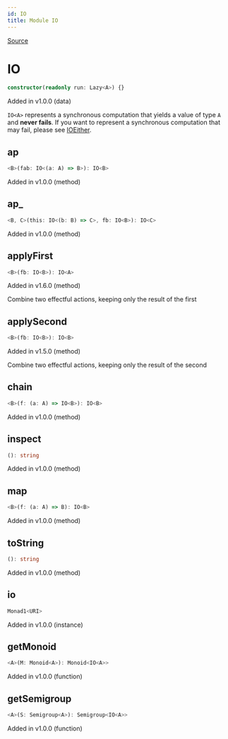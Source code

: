 ```yaml
---
id: IO
title: Module IO
---
```


[Source](https://github.com/gcanti/fp-ts/blob/master/src/IO.ts)

# IO

```ts
constructor(readonly run: Lazy<A>) {}
```

Added in v1.0.0 (data)

`IO<A>` represents a synchronous computation that yields a value of type `A` and **never fails**.
If you want to represent a synchronous computation that may fail, please see [IOEither](./IOEither.md).

## ap

```ts
<B>(fab: IO<(a: A) => B>): IO<B>
```

Added in v1.0.0 (method)

## ap\_

```ts
<B, C>(this: IO<(b: B) => C>, fb: IO<B>): IO<C>
```

Added in v1.0.0 (method)

## applyFirst

```ts
<B>(fb: IO<B>): IO<A>
```

Added in v1.6.0 (method)

Combine two effectful actions, keeping only the result of the first

## applySecond

```ts
<B>(fb: IO<B>): IO<B>
```

Added in v1.5.0 (method)

Combine two effectful actions, keeping only the result of the second

## chain

```ts
<B>(f: (a: A) => IO<B>): IO<B>
```

Added in v1.0.0 (method)

## inspect

```ts
(): string
```

Added in v1.0.0 (method)

## map

```ts
<B>(f: (a: A) => B): IO<B>
```

Added in v1.0.0 (method)

## toString

```ts
(): string
```

Added in v1.0.0 (method)

## io

```ts
Monad1<URI>
```

Added in v1.0.0 (instance)

## getMonoid

```ts
<A>(M: Monoid<A>): Monoid<IO<A>>
```

Added in v1.0.0 (function)

## getSemigroup

```ts
<A>(S: Semigroup<A>): Semigroup<IO<A>>
```

Added in v1.0.0 (function)
